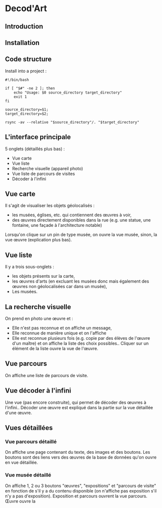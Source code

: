 # Decod'Art
## Introduction

## Installation

## Code structure

Install into a project : 

```
#!/bin/bash

if [ "$#" -ne 2 ]; then
    echo "Usage: $0 source_directory target_directory"
    exit 1
fi

source_directory=$1;
target_directory=$2;

rsync -av --relative "$source_directory"/. "$target_directory"
```

## L'interface principale
5 onglets (détaillés plus bas) :
- Vue carte
- Vue liste
- Recherche visuelle (appareil photo)
- Vue liste de parcours de visites
- Décoder à l'infini

## Vue carte
Il s'agit de visualiser les objets géolocalisés :
- les musées, églises, etc. qui contiennent des œuvres à voir,
- des œuvres directement disponibles dans la rue (e.g. une statue, une fontaine, une façade à l'architecture notable)

Lorsqu'on clique sur un pin de type musée, on ouvre la vue musée, sinon, la vue œuvre (explication plus bas).

## Vue liste

Il y a trois sous-onglets : 
- les objets présents sur la carte,
- les œuvres d'arts (en excluant les musées donc mais également des œuvres non géolocalisées car dans un musée),
- Les musées.

## La recherche visuelle

On prend en photo une œuvre et :
- Elle n'est pas reconnue et on affiche un message,
- Elle reconnue de manière unique et on l'affiche
- Elle est reconnue plusieurs fois (e.g. copie par des élèves de l'œuvre d'un maître) et on affiche la liste des choix possibles.. Cliquer sur un élément de la liste ouvre la vue de l'œuvre.

## Vue parcours

On affiche une liste de parcours de visite.

## Vue décoder à l'infini

Une vue (pas encore construite), qui permet de décoder des œuvres à l'infini.. Décoder une œuvre est expliqué dans la partie sur la vue détaillée d'une œuvre.

## Vues détaillées
### Vue parcours détaillé
On affiche une page contenant du texte, des images et des boutons. Les boutons sont des liens vers des œuvres de la base de données qu'on ouvre en vue détaillée.

### Vue musée détaillé
On affiche 1, 2 ou 3 boutons "œuvres", "expositions" et "parcours de visite" en fonction de s'il y a du contenu disponible (on n'affiche pas exposition s'il n'y a pas d'exposition). Exposition et parcours ouvrent la vue parcours. Œuvre ouvre la 